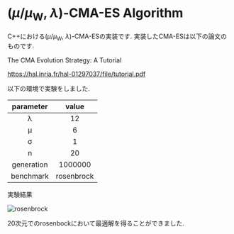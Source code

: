 # (*μ*/*μ*<sub>W</sub>, *λ*)-CMA-ES Algorithm


C++における(*μ*/*μ*<sub>W</sub>, *λ*)-CMA-ESの実装です.
実装したCMA-ESは以下の論文のものです.


The CMA Evolution Strategy: A Tutorial

https://hal.inria.fr/hal-01297037/file/tutorial.pdf


以下の環境で実験をしました.

|parameter|value|
|:-:|:-:|
|λ|12|
|μ|6|
|σ|1|
|n|20|
|generation|1000000|
|benchmark|rosenbrock|

実験結果

![rosenbrock](https://github.com/ko-cha/mu-muw-lambda-cmaes/tree/master/img/frosen.png "rosenbrock")

20次元でのrosenbockにおいて最適解を得ることができました.
